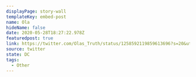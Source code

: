 ```yaml
---
displayPage: story-wall
templateKey: embed-post
name: Ola
hideName: false
date: 2020-05-28T18:27:22.978Z
featuredpost: true
link: https://twitter.com/Olas_Truth/status/1258592119859613696?s=20&utm_source=The%20Hub%20Project&utm_campaign=d97f60abc9-EMAIL_CAMPAIGN_2020_05_04_06_25_COPY_01&utm_medium=email&utm_term=0_e3236c52d5-d97f60abc9-364959784
source: twitter
state: DC
tags:
  - Other
---
```

